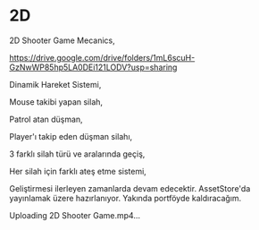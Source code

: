 # 2D

2D Shooter Game Mecanics,

https://drive.google.com/drive/folders/1mL6scuH-GzNwWP85hp5LA0DEi121LODV?usp=sharing

Dinamik Hareket Sistemi,

Mouse takibi yapan silah,

Patrol atan düşman,

Player'ı takip eden düşman silahı,

3 farklı silah türü ve aralarında geçiş,

Her silah için farklı ateş etme sistemi,

Geliştirmesi ilerleyen zamanlarda devam edecektir. AssetStore'da yayınlamak üzere hazırlanıyor. Yakında portföyde kaldıracağım.

Uploading 2D Shooter Game.mp4…
